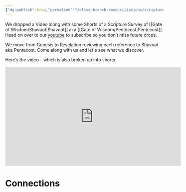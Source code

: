 ```yaml
---
{"dg-publish":true,"permalink":"/olive-branch-reconciliations/scripture-survey-shavuot-aka-pentecost/","tags":["#Shavuot","#Pentecost","#ScriptureSurvey","#OliveBranch","#Youtube","#Wordpress","#Social"]}
---
```




We dropped a Video along with some Shorts of a Scripture Survey of [[Gate of Wisdom/Shavuot\|Shavuot]] aka [[Gate of Wisdom/Pentecost\|Pentecost]]. Head on over to our [youtube](https://www.youtube.com/@calltoceasefire) to subscribe so you don’t miss future drops. 

We move from Genesis to Revelation reviewing each reference to Shavuot aka Pentecost. Come along with us and let's see what we discover. 

Here’s the video – which is also broken up into shorts.

<iframe width="560" height="315" src="https://www.youtube.com/embed/36g0c7EeqtI?si=Oqi1uR98Z9CLl5f-" title="YouTube video player" frameborder="0" allow="accelerometer; autoplay; clipboard-write; encrypted-media; gyroscope; picture-in-picture; web-share" referrerpolicy="strict-origin-when-cross-origin" allowfullscreen></iframe>


# Connections



